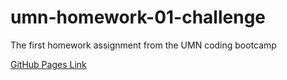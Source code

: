 # umn-homework-01-challenge
The first homework assignment from the UMN coding bootcamp

[GitHub Pages Link](https://joepshoulak.github.io/umn-homework-01-challenge/)
